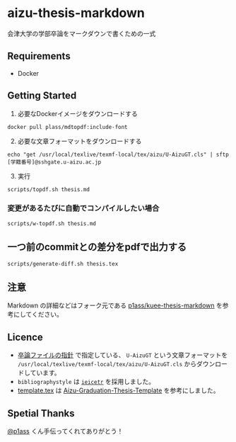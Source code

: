 # aizu-thesis-markdown

会津大学の学部卒論をマークダウンで書くための一式

## Requirements

- Docker

## Getting Started

1. 必要なDockerイメージをダウンロードする

```shell script
docker pull plass/mdtopdf:include-font
```
2. 必要な文章フォーマットをダウンロードする

```shell script
echo "get /usr/local/texlive/texmf-local/tex/aizu/U-AizuGT.cls" | sftp [学籍番号]@sshgate.u-aizu.ac.jp
```


3. 実行

```shell script
scripts/topdf.sh thesis.md
```

### 変更があるたびに自動でコンパイルしたい場合

```shell script
scripts/w-topdf.sh thesis.md
```

## 一つ前のcommitとの差分をpdfで出力する

```shell script
scripts/generate-diff.sh thesis.tex
```

## 注意
Markdown の詳細などはフォーク元である [p1ass/kuee-thesis-markdown](https://github.com/p1ass/kuee-thesis-markdown) を参考にしてください。

## Licence

- [卒論ファイルの指針](https://web-int.u-aizu.ac.jp/official/students/sad/stsa14_j.html) で指定している、 `U-AizuGT` という文章フォーマットを `/usr/local/texlive/texmf-local/tex/aizu/U-AizuGT.cls` からダウンロードしています。
- `bibliographystyle` は [`ieicetr`](https://www.ieice.org/ftp/) を採用しました。
- [template.tex](/template.tex) は [Aizu-Graduation-Thesis-Template](https://github.com/v97ug/Aizu-Graduation-Thesis-Template) を参考にしました。

## Spetial Thanks
[@p1ass](https://github.com/p1ass) くん手伝ってくれてありがとう！
